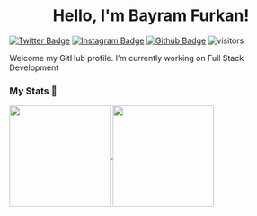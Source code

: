 <h1 align="center">Hello, I'm Bayram Furkan!</h1>

[![Twitter Badge](https://img.shields.io/badge/-Twitter-1da1f2?labelColor=1da1f2&logo=twitter&logoColor=white&link=https://twitter.com/BayarFurkanb)](https://twitter.com/BayarFurkanb)
[![Instagram Badge](https://img.shields.io/badge/Instagram-E4405F?style=for-the-badge&logo=instagram&logoColor=white&link=https://instagram.com/mperspective)](https://instagram.com/mperspectivee)
[![Github Badge](https://img.shields.io/badge/-Github-232323?logo=Github&logoColor=white&link=https://space.bilibili.com/7708412)](https://github.com/Bfurkan)
![visitors](https://visitor-badge.laobi.icu/badge?page_id=Bfurkan)

Welcome my GitHub profile. I’m currently working on Full Stack Development


### My Stats 🔭


<a href="https://github.com/Bfurkan/github-readme-stats">
    <img height="180em" align="center" src="https://github-readme-stats.vercel.app/api?username=Bfurkan&show_icons=true&theme=radical&include_all_commits=true&count_private=true" />
    <img height="180em" align="center" align="center" src="https://github-readme-stats.vercel.app/api/top-langs/?username=Bfurkan&layout=compact&langs_count=7&theme=dark" />
</a>
    
<br>
    




